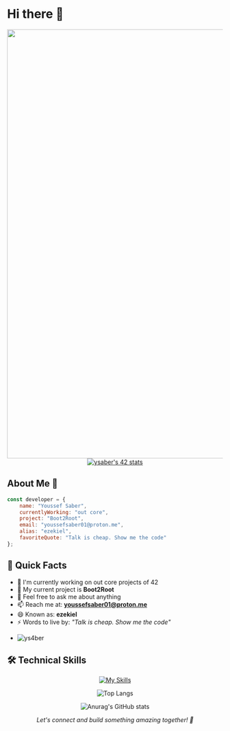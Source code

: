 # Hi there 👋

<img src="https://user-images.githubusercontent.com/74038190/225813708-98b745f2-7d22-48cf-9150-083f1b00d6c9.gif" width="1000"/>

<div align="center">
  <a href="https://github.com/oakoudad/badge42">
    <img src="https://badge.mediaplus.ma/Black/ysaber" alt="ysaber's 42 stats" />
  </a>
</div>

## About Me 🚀

```javascript
const developer = {
    name: "Youssef Saber",
    currentlyWorking: "out core",
    project: "Boot2Root",
    email: "youssefsaber01@proton.me",
    alias: "ezekiel",
    favoriteQuote: "Talk is cheap. Show me the code"
};
```

## 🌟 Quick Facts

- 🔭 I'm currently working on out core projects of 42
- 🌱 My current project is **Boot2Root**
- 💬 Feel free to ask me about anything
- 📫 Reach me at: **youssefsaber01@proton.me**
- 😄 Known as: **ezekiel**
- ⚡ Words to live by: *"Talk is cheap. Show me the code"*
- <p align="left"> <img src="https://komarev.com/ghpvc/?username=ys4ber&label=Profile%20views&color=0e75b6&style=flat" alt="ys4ber" /> </p>

## 🛠️ Technical Skills

<div align="center">

[![My Skills](https://skillicons.dev/icons?i=cpp,cmake,git,go,bash,py,vim,vscode,aiscript,c,django,docker,js&theme=dark)](https://skillicons.dev)

</div>

<div align="center">
  
![Top Langs](https://github-readme-stats.vercel.app/api/top-langs/?username=ys4ber&langs_count=10&theme=dracula&hide_border=true&include_all_commits=true&count_private=true&layout=compact)

</div>

<div align="center">
  
![Anurag's GitHub stats](https://github-readme-stats.vercel.app/api?username=ys4ber&show_icons=true&theme=radical)

</div>


<div align="center">
  
  <i>Let's connect and build something amazing together! 🚀</i>
  
</div>

<!--
This README is maintained by Youssef Saber
Feel free to reach out for collaborations or just a friendly chat!
-->
